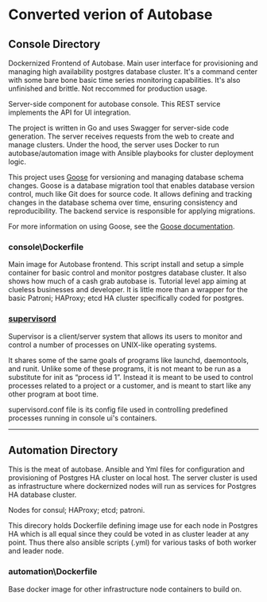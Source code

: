 # Converted verion of Autobase

## Console Directory

Dockernized Frontend of Autobase. Main user interface for provisioning and managing high availability postgres database cluster. It's a command center with some bare bone basic time series monitoring capabilities. It's also unfinished and brittle. Not reccommed for production usage.

Server-side component for autobase console. This REST service implements the API for UI integration.

The project is written in Go and uses Swagger for server-side code generation. The server receives requests from the web to create and manage clusters. Under the hood, the server uses Docker to run autobase/automation image with Ansible playbooks for cluster deployment logic.

This project uses [Goose](https://github.com/pressly/goose) for versioning and managing database schema changes. Goose is a database migration tool that enables database version control, much like Git does for source code. It allows defining and tracking changes in the database schema over time, ensuring consistency and reproducibility. The backend service is responsible for applying migrations.

For more information on using Goose, see the [Goose documentation](https://github.com/pressly/goose).

### console\Dockerfile

Main image for Autobase frontend. This script install and setup a simple container for basic control and monitor postgres database cluster. It also shows how much of a cash grab autobase is. Tutorial level app aiming at clueless businesses and developer. It is little more than a wrapper for the basic Patroni; HAProxy; etcd HA cluster specifically coded for postgres.

### [supervisord](https://supervisord.org/)

Supervisor is a client/server system that allows its users to monitor and control a number of processes on UNIX-like operating systems.

It shares some of the same goals of programs like launchd, daemontools, and runit. Unlike some of these programs, it is not meant to be run as a substitute for init as “process id 1”. Instead it is meant to be used to control processes related to a project or a customer, and is meant to start like any other program at boot time.

supervisord.conf file is its config file used in controlling predefined processes running in console ui's containers.

---

## Automation Directory

This is the meat of autobase. Ansible and Yml files for configuration and provisioning of Postgres HA cluster on local host. The server cluster is used as infrastructure where dockernized nodes will run as services for Postgres HA database cluster.

Nodes for consul; HAProxy; etcd; patroni.

This direcory holds Dockerfile defining image use for each node in Postgres HA which is all equal since they could be voted in as cluster leader at any point. Thus there also ansible scripts (.yml) for various tasks of both worker and leader node.

### automation\Dockerfile

Base docker image for other infrastructure node containers to build on.
